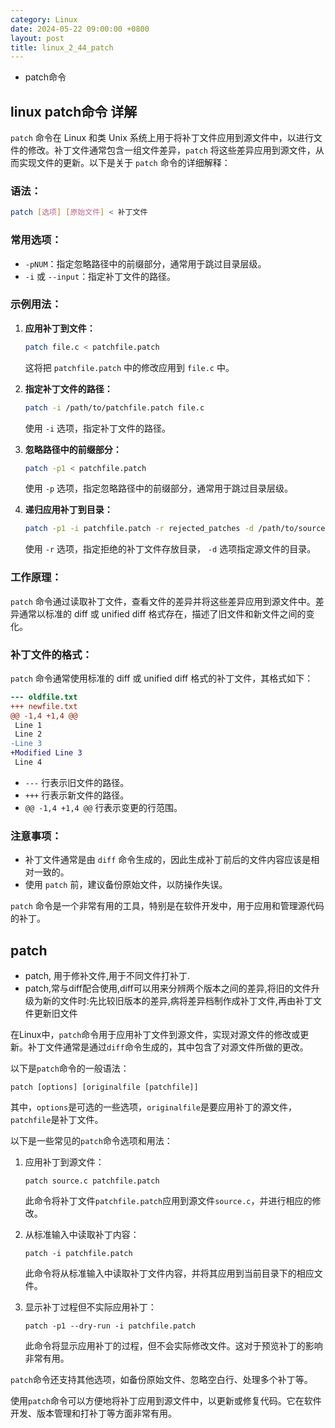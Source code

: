 ```yaml
---
category: Linux
date: 2024-05-22 09:00:00 +0800
layout: post
title: linux_2_44_patch
---
```


+ patch命令

## linux patch命令 详解

`patch` 命令在 Linux 和类 Unix 系统上用于将补丁文件应用到源文件中，以进行文件的修改。补丁文件通常包含一组文件差异，`patch` 将这些差异应用到源文件，从而实现文件的更新。以下是关于 `patch` 命令的详细解释：

### 语法：

```bash
patch [选项] [原始文件] < 补丁文件
```

### 常用选项：

- `-pNUM`：指定忽略路径中的前缀部分，通常用于跳过目录层级。
- `-i` 或 `--input`：指定补丁文件的路径。

### 示例用法：

1. **应用补丁到文件：**
   ```bash
   patch file.c < patchfile.patch
   ```
   这将把 `patchfile.patch` 中的修改应用到 `file.c` 中。

2. **指定补丁文件的路径：**
   ```bash
   patch -i /path/to/patchfile.patch file.c
   ```
   使用 `-i` 选项，指定补丁文件的路径。

3. **忽略路径中的前缀部分：**
   ```bash
   patch -p1 < patchfile.patch
   ```
   使用 `-p` 选项，指定忽略路径中的前缀部分，通常用于跳过目录层级。

4. **递归应用补丁到目录：**
   ```bash
   patch -p1 -i patchfile.patch -r rejected_patches -d /path/to/source
   ```
   使用 `-r` 选项，指定拒绝的补丁文件存放目录， `-d` 选项指定源文件的目录。

### 工作原理：

`patch` 命令通过读取补丁文件，查看文件的差异并将这些差异应用到源文件中。差异通常以标准的 diff 或 unified diff 格式存在，描述了旧文件和新文件之间的变化。

### 补丁文件的格式：

`patch` 命令通常使用标准的 diff 或 unified diff 格式的补丁文件，其格式如下：

```diff
--- oldfile.txt
+++ newfile.txt
@@ -1,4 +1,4 @@
 Line 1
 Line 2
-Line 3
+Modified Line 3
 Line 4
```

- `---` 行表示旧文件的路径。
- `+++` 行表示新文件的路径。
- `@@ -1,4 +1,4 @@` 行表示变更的行范围。

### 注意事项：

- 补丁文件通常是由 `diff` 命令生成的，因此生成补丁前后的文件内容应该是相对一致的。
- 使用 `patch` 前，建议备份原始文件，以防操作失误。

`patch` 命令是一个非常有用的工具，特别是在软件开发中，用于应用和管理源代码的补丁。

## patch  

+ patch, 用于修补文件,用于不同文件打补丁.
+ patch,常与diff配合使用,diff可以用来分辨两个版本之间的差异,将旧的文件升级为新的文件时:先比较旧版本的差异,病将差异档制作成补丁文件,再由补丁文件更新旧文件

在Linux中，`patch`命令用于应用补丁文件到源文件，实现对源文件的修改或更新。补丁文件通常是通过`diff`命令生成的，其中包含了对源文件所做的更改。

以下是`patch`命令的一般语法：

```
patch [options] [originalfile [patchfile]]
```

其中，`options`是可选的一些选项，`originalfile`是要应用补丁的源文件，`patchfile`是补丁文件。

以下是一些常见的`patch`命令选项和用法：

1. 应用补丁到源文件：
   ```
   patch source.c patchfile.patch
   ```

   此命令将补丁文件`patchfile.patch`应用到源文件`source.c`，并进行相应的修改。

2. 从标准输入中读取补丁内容：
   ```
   patch -i patchfile.patch
   ```

   此命令将从标准输入中读取补丁文件内容，并将其应用到当前目录下的相应文件。

3. 显示补丁过程但不实际应用补丁：
   ```
   patch -p1 --dry-run -i patchfile.patch
   ```

   此命令将显示应用补丁的过程，但不会实际修改文件。这对于预览补丁的影响非常有用。

`patch`命令还支持其他选项，如备份原始文件、忽略空白行、处理多个补丁等。

使用`patch`命令可以方便地将补丁应用到源文件中，以更新或修复代码。它在软件开发、版本管理和打补丁等方面非常有用。